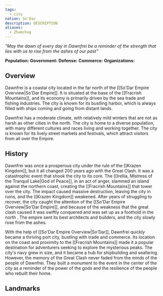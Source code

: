 ```yaml
---
tags:
  - city
nation: So'Dar
description: DESCRIPTION
aliases:
  - Zhᴎmchug
---
```

*"May the dawn of every day in Dawnfrei be a reminder of the strength that lies with us to rise from the ashes of our past"*

**Population:**
**Government:**
**Defense:**
**Commerce:**
**Organizations:**

## Overview
Dawnfrei is a coastal city located in the far north of the [[So'Dar Empire Overview|So'Dar Empire]]. It is situated at the base of the [[Fracrish Mountains]], and its economy is primarily driven by the sea trade and fishing industries. The city is known for its bustling harbor, which is always filled with ships coming and going from distant lands.

Dawnfrei has a moderate climate, with relatively mild winters that are not as harsh as other cities in the north. The city is home to a diverse population, with many different cultures and races living and working together. The city is known for its lively street markets and festivals, which attract visitors from all over the Empire.
## History
Dawnfrei was once a prosperous city under the rule of the [[Krazen Kingdom]], but it all changed 200 years ago with the Great Clash. It was a catastrophic event that shook the city to its core. The [[Irellia, Mistress of the Tranquil Lake|God of Peace]], in an act of anger, slammed an island against the northern coast, creating the [[Fracrish Mountains]] that tower over the city. The impact caused massive destruction, leaving the city in ruins, and the [[Krazen Kingdom]] weakened. After years of struggling to recover, the city caught the attention of the [[So'Dar Empire Overview|So'Dar Empire]], and because of the weakness that the great clash caused it was swiftly conquered and was set up as a foothold in the north . The empire sent its best architects and builders, and the city slowly rose from the ashes.

With the help of [[So'Dar Empire Overview|So'Dar]], Dawnfrei quickly became a thriving port city, bustling with trade and commerce. Its location on the coast and proximity to the [[Fracrish Mountains]] made it a popular destination for adventurers seeking to explore the mysterious peaks. The city's navy grew in size, and it became a hub for shipbuilding and seafaring. However, the memory of the Great Clash never faded from the minds of the people of Dawnfrei. They built a monument to the event in the center of the city as a reminder of the power of the gods and the resilience of the people who rebuilt their home.
## Landmarks